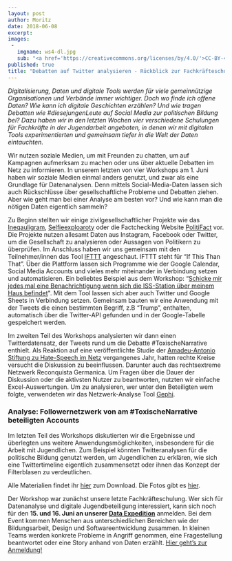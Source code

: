 ```yaml
---
layout: post
author: Moritz
date: 2018-06-08
excerpt:
images:
 -
   imgname: ws4-dl.jpg
   sub: "<a href='https://creativecommons.org/licenses/by/4.0/'>CC-BY-4.0</a>, OKF DE, Foto: Thomas Nitz, tnt-fotoart.de"
published: true
title: "Debatten auf Twitter analysieren - Rückblick zur Fachkräfteschulung #4"
---
```


*Digitalisierung, Daten und digitale Tools werden für viele gemeinnützige Organisationen und Verbände immer wichtiger. Doch wo finde ich offene Daten? Wie kann ich digitale Geschichten erzählen? Und wie tragen Debatten wie #diesejungenLeute auf Social Media zur politischen Bildung bei? Dazu haben wir in den letzten Wochen vier verschiedene Schulungen für Fachkräfte in der Jugendarbeit angeboten, in denen wir mit digitalen Tools experimentierten und gemeinsam tiefer in die Welt der Daten eintauchten.*

Wir nutzen soziale Medien, um mit Freunden zu chatten, um auf Kampagnen aufmerksam zu machen oder uns über aktuelle Debatten im Netz zu informieren. In unserem letzten von vier Workshops am 1. Juni haben wir soziale Medien einmal anders genutzt, und zwar als eine Grundlage für Datenanalysen. Denn mittels Social-Media-Daten lassen sich auch Rückschlüsse über gesellschaftliche Probleme und Debatten ziehen. Aber wie geht man bei einer Analyse am besten vor? Und wie kann man die nötigen Daten eigentlich sammeln?

Zu Beginn stellten wir einige zivilgesellschaftlicher Projekte wie das [Ineqauligram](http://inequaligram.net/), [Selfieexploaroty](http://selfiecity.net/selfiexploratory/) oder die Factchecking Website [PolitiFact](http://www.politifact.com/) vor. Die Projekte nutzen allesamt Daten aus Instagram, Facebook oder Twitter, um die Gesellschaft zu analysieren oder Aussagen von Politikern zu überprüfen. Im Anschluss haben wir uns gemeinsam mit den Teilnehmer/innen das Tool [IFTTT](https://ifttt.com/discover) angeschaut. IFTTT steht für “If This Than That”. Über die Plattform lassen sich Programme wie der Google Calendar, Social Media Accounts und vieles mehr miteinander in Verbindung setzen und automatisieren. Ein beliebtes Beispiel aus dem Workshop: “[Schicke mir jedes mal eine Benachrichtigung wenn sich die ISS-Station über meinem Haus befindet](https://ifttt.com/applets/192040p-track-every-time-the-iss-passes-over-your-house)". Mit dem Tool lassen sich aber auch Twitter und Google Sheets in Verbindung setzen. Gemeinsam bauten wir eine Anwendung mit der Tweets die einen bestimmten Begriff, z.B “Trump”, enthalten, automatisch über die Twitter-API gefunden und in der Google-Tabelle gespeichert werden.

Im zweiten Teil des Workshops analysierten wir dann einen Twitterdatensatz, der Tweets rund um die Debatte #ToxischeNarrative enthielt. Als Reaktion auf eine veröffentlichte Studie der [Amadeu-Antonio Stiftung zu Hate-Speech im Netz](https://www.amadeu-antonio-stiftung.de/w/files/publikationen/monitoring-2017.pdf) vergangenes Jahr, hatten rechte Kreise versucht die Diskussion zu beeinflussen. Darunter auch das rechtsextreme Netzwerk Reconquista Germanica. Um Fragen über die Dauer der Diskussion oder die aktivsten Nutzer zu beantworten, nutzten wir einfache Excel-Auswertungen. Um zu analysieren, wer unter den Beteiligten wem folgte, verwendeten wir das Netzwerk-Analyse Tool [Gephi](https://gephi.org/).

### Analyse: Followernetzwerk von am #ToxischeNarrative beteiligten Accounts

Im letzten Teil des Workshops diskutierten wir die Ergebnisse und überlegten uns weitere Anwendungsmöglichkeiten, insbesondere für die Arbeit mit Jugendlichen. Zum Beispiel könnten Twitteranalysen für die politische Bildung genutzt werden, um Jugendlichen zu erklären, wie sich eine Twittertimeline eigentlich zusammensetzt oder ihnen das Konzept der Filterblasen zu verdeutlichen.

Alle Materialien findet ihr [hier](https://demokratielabore.de/angebot/schulung) zum Download. Die Fotos gibt es [hier](https://www.flickr.com/photos/okfde/albums/72157667831731487/with/28768631918/).

Der Workshop war zunächst unsere letzte Fachkräfteschulung. Wer sich für Datenanalyse und digitale Jugendbeteiligung interessiert, kann sich noch für den **15. und 16. Juni an unserer [Data Expedition](https://dataexpedition.demokratielabore.de)** anmelden. Bei dem Event kommen Menschen aus unterschiedlichen Bereichen wie der Bildungsarbeit, Design und Softwareentwicklung zusammen. In kleinen Teams werden konkrete Probleme in Angriff genommen, eine Fragestellung beantwortet oder eine Story anhand von Daten erzählt. [Hier geht’s zur Anmeldung!](https://goo.gl/forms/QIU6N6zCbMPEezZo1)
